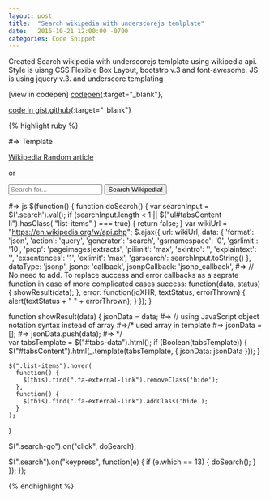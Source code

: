 ```yaml
---
layout: post
title:  "Search wikipedia with underscorejs temlplate"
date:   2016-10-21 12:00:00 -0700
categories: Code Snippet
---
```


Created Search wikipedia with underscorejs temlplate using wikipedia api. Style is uisng CSS Flexible Box Layout, bootstrp v.3 and font-awesome. JS is using jquery v.3. and underscore templating

[view in codepen] [codepen]{:target="_blank"},

[code in gist.github][gist]{:target="_blank"}


{% highlight ruby %}

#=> Template
<div class="main-container">
  <a class="wiki-text" href="https://en.wikipedia.org/wiki/Special:Random" target="_blank">Wikipedia Random article <i class="fa fa-external-link" aria-hidden="true"></i></a>
  <p class="wiki-text">or</p>
  <div class="input-group search-group">
    <input type="text" class="form-control search" placeholder="Search for...">
    <span class="input-group-btn search-go">
            <button class="btn btn-secondary" type="button">Search Wikipedia!</button>
      </span>
  </div>
  <ul id="tabsContent" class="list-continer">
    <script type="text/html" id="tabs-data">
       #=> // <% _.each(jsonData[0].query.pages, function(wiki,key,list){ %> used array 
       <% _.each(jsonData.query.pages, function(wiki,key,list){ %>   
            <li class="list-items">
              <a href="https://en.wikipedia.org/?curid=<%= key %>" target="_blank">
                <div class="entry-thumbnail">
                  <% typeof(wiki.thumbnail) != 'undefined' ? print('<img src='+ wiki.thumbnail["source"] +'>')  : print('')  %>
                </div>
                <div class="entry-title"><%= wiki.title  %></div>
                <div class="entry-extract">
                  <%= wiki.extract %>
                  <i class="fa fa-external-link hide" aria-hidden="true"></i>
                </div>
              </a> 
            </li>
       <% }); %>
    </script>
  </ul>
</div>

#=> js
$(function() {
  function doSearch() {
    var searchInput = $('.search').val();
    if (searchInput.length < 1 || $("ul#tabsContent li").hasClass( "list-items" ) === true) {
      return false;
    }
    var wikiUrl = "https://en.wikipedia.org/w/api.php";
    $.ajax({
      url: wikiUrl,
      data: {
        'format': 'json',
        'action': 'query',
        'generator': 'search',
        'gsrnamespace': '0',
        'gsrlimit': '10',
        'prop': 'pageimages|extracts',
        'pilimit': 'max',
        'exintro': '',
        'explaintext': '',
        'exsentences': '1',
        'exlimit': 'max',
        'gsrsearch': searchInput.toString()
      },
      dataType: 'jsonp',
      jsonp: 'callback',
      jsonpCallback: 'jsonp_callback', #=> // No need to add. To replace success and error callbacks as a seprate function in case of more complicated cases 
      success: function(data, status) {
        showResult(data);
      },
      error: function(jqXHR, textStatus, errorThrown) {
        alert(textStatus + " " + errorThrown);
      }
    });
  }

  function showResult(data) {
   jsonData = data;   #=> // using JavaScript object notation syntax instead of array
  #=>/* used array in template 
  #=>  jsonData = []; 
  #=>  jsonData.push(data);
  #=> */  
    var tabsTemplate = $("#tabs-data").html();
    if (Boolean(tabsTemplate)) {
      $("#tabsContent").html(_.template(tabsTemplate, {
        jsonData: jsonData
      }));
    }

    $(".list-items").hover(
      function() {
        $(this).find(".fa-external-link").removeClass('hide');
      },
      function() {
        $(this).find(".fa-external-link").addClass('hide');
      }
    );
  }

  $(".search-go").on("click", doSearch);

  $(".search").on("keypress", function(e) {
    if (e.which == 13) {
      doSearch();
    }
  });
});

{% endhighlight %}

[gist]: https://gist.github.com/alirokni/9f47da813f6e0aba353bcc5b575f899a
[codepen]: https://s.codepen.io/rokni/debug/KgbzLN

